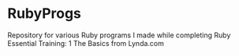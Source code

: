 # RubyProgs
Repository for various Ruby programs I made while completing Ruby Essential Training: 1 The Basics from Lynda.com
